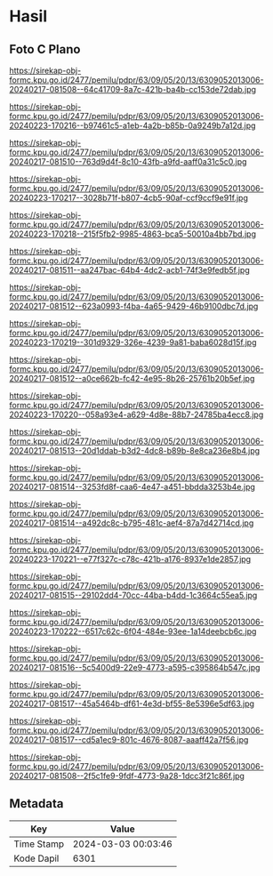 # Hasil

## Foto C Plano

https://sirekap-obj-formc.kpu.go.id/2477/pemilu/pdpr/63/09/05/20/13/6309052013006-20240217-081508--64c41709-8a7c-421b-ba4b-cc153de72dab.jpg

https://sirekap-obj-formc.kpu.go.id/2477/pemilu/pdpr/63/09/05/20/13/6309052013006-20240223-170216--b97461c5-a1eb-4a2b-b85b-0a9249b7a12d.jpg

https://sirekap-obj-formc.kpu.go.id/2477/pemilu/pdpr/63/09/05/20/13/6309052013006-20240217-081510--763d9d4f-8c10-43fb-a9fd-aaff0a31c5c0.jpg

https://sirekap-obj-formc.kpu.go.id/2477/pemilu/pdpr/63/09/05/20/13/6309052013006-20240223-170217--3028b71f-b807-4cb5-90af-ccf9ccf9e91f.jpg

https://sirekap-obj-formc.kpu.go.id/2477/pemilu/pdpr/63/09/05/20/13/6309052013006-20240223-170218--215f5fb2-9985-4863-bca5-50010a4bb7bd.jpg

https://sirekap-obj-formc.kpu.go.id/2477/pemilu/pdpr/63/09/05/20/13/6309052013006-20240217-081511--aa247bac-64b4-4dc2-acb1-74f3e9fedb5f.jpg

https://sirekap-obj-formc.kpu.go.id/2477/pemilu/pdpr/63/09/05/20/13/6309052013006-20240217-081512--623a0993-f4ba-4a65-9429-46b9100dbc7d.jpg

https://sirekap-obj-formc.kpu.go.id/2477/pemilu/pdpr/63/09/05/20/13/6309052013006-20240223-170219--301d9329-326e-4239-9a81-baba6028d15f.jpg

https://sirekap-obj-formc.kpu.go.id/2477/pemilu/pdpr/63/09/05/20/13/6309052013006-20240217-081512--a0ce662b-fc42-4e95-8b26-25761b20b5ef.jpg

https://sirekap-obj-formc.kpu.go.id/2477/pemilu/pdpr/63/09/05/20/13/6309052013006-20240223-170220--058a93e4-a629-4d8e-88b7-24785ba4ecc8.jpg

https://sirekap-obj-formc.kpu.go.id/2477/pemilu/pdpr/63/09/05/20/13/6309052013006-20240217-081513--20d1ddab-b3d2-4dc8-b89b-8e8ca236e8b4.jpg

https://sirekap-obj-formc.kpu.go.id/2477/pemilu/pdpr/63/09/05/20/13/6309052013006-20240217-081514--3253fd8f-caa6-4e47-a451-bbdda3253b4e.jpg

https://sirekap-obj-formc.kpu.go.id/2477/pemilu/pdpr/63/09/05/20/13/6309052013006-20240217-081514--a492dc8c-b795-481c-aef4-87a7d42714cd.jpg

https://sirekap-obj-formc.kpu.go.id/2477/pemilu/pdpr/63/09/05/20/13/6309052013006-20240223-170221--e77f327c-c78c-421b-a176-8937e1de2857.jpg

https://sirekap-obj-formc.kpu.go.id/2477/pemilu/pdpr/63/09/05/20/13/6309052013006-20240217-081515--29102dd4-70cc-44ba-b4dd-1c3664c55ea5.jpg

https://sirekap-obj-formc.kpu.go.id/2477/pemilu/pdpr/63/09/05/20/13/6309052013006-20240223-170222--6517c62c-6f04-484e-93ee-1a14deebcb6c.jpg

https://sirekap-obj-formc.kpu.go.id/2477/pemilu/pdpr/63/09/05/20/13/6309052013006-20240217-081516--5c5400d9-22e9-4773-a595-c395864b547c.jpg

https://sirekap-obj-formc.kpu.go.id/2477/pemilu/pdpr/63/09/05/20/13/6309052013006-20240217-081517--45a5464b-df61-4e3d-bf55-8e5396e5df63.jpg

https://sirekap-obj-formc.kpu.go.id/2477/pemilu/pdpr/63/09/05/20/13/6309052013006-20240217-081517--cd5a1ec9-801c-4676-8087-aaaff42a7f56.jpg

https://sirekap-obj-formc.kpu.go.id/2477/pemilu/pdpr/63/09/05/20/13/6309052013006-20240217-081508--2f5c1fe9-9fdf-4773-9a28-1dcc3f21c86f.jpg


## Metadata

| Key        | Value               |
| ---------- | ------------------- |
| Time Stamp | 2024-03-03 00:03:46 |
| Kode Dapil | 6301                |



